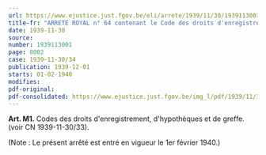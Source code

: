 ```yaml
---
url: https://www.ejustice.just.fgov.be/eli/arrete/1939/11/30/1939113001/justel
title-fr: "ARRETE ROYAL n° 64 contenant le Code des droits d'enregistrement, d'hypothèque et de greffe."
date: 1939-11-30
source:
number: 1939113001
page: 8002
case: 1939-11-30/34
publication: 1939-12-01
starts: 01-02-1940
modifies:
pdf-original:
pdf-consolidated: https://www.ejustice.just.fgov.be/img_l/pdf/1939/11/30/1939113001_F.pdf
---
```


**Art. M1.** Codes des droits d'enregistrement, d'hypothèques et de greffe. (voir CN 1939-11-30/33).

(Note : Le présent arrêté est entré en vigueur le 1er février 1940.)


